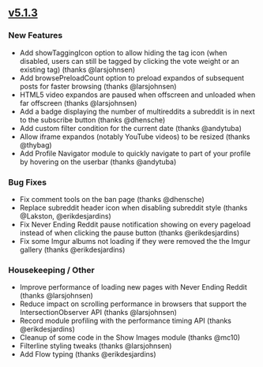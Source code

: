 ## [v5.1.3](https://github.com/honestbleeps/Reddit-Enhancement-Suite/releases/v5.1.3)


### New Features

- Add showTaggingIcon option to allow hiding the tag icon (when disabled, users can still be tagged by clicking the vote weight or an existing tag) (thanks @larsjohnsen)
- Add browsePreloadCount option to preload expandos of subsequent posts for faster browsing (thanks @larsjohnsen)
- HTML5 video expandos are paused when offscreen and unloaded when far offscreen (thanks @larsjohnsen)
- Add a badge displaying the number of multireddits a subreddit is in next to the subscribe button (thanks @dhensche)
- Add custom filter condition for the current date (thanks @andytuba)
- Allow iframe expandos (notably YouTube videos) to be resized (thanks @thybag)
- Add Profile Navigator module to quickly navigate to part of your profile by hovering on the userbar (thanks @andytuba)

### Bug Fixes

- Fix comment tools on the ban page (thanks @dhensche)
- Replace subreddit header icon when disabling subreddit style (thanks @Lakston, @erikdesjardins)
- Fix Never Ending Reddit pause notification showing on every pageload instead of when clicking the pause button (thanks @erikdesjardins)
- Fix some Imgur albums not loading if they were removed the the Imgur gallery (thanks @erikdesjardins)

### Housekeeping / Other

- Improve performance of loading new pages with Never Ending Reddit (thanks @larsjohnsen)
- Reduce impact on scrolling performance in browsers that support the IntersectionObserver API (thanks @larsjohnsen)
- Record module profiling with the performance timing API (thanks @erikdesjardins)
- Cleanup of some code in the Show Images module (thanks @mc10)
- Filterline styling tweaks (thanks @larsjohnsen)
- Add Flow typing (thanks @erikdesjardins)
